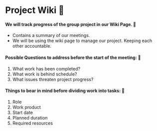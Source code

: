 # **Project Wiki** :ledger:

#### We will track progress of the group project in our Wiki Page. :pushpin: 

- Contains a summary of our meetings.
- We will be using the wiki page to manage our project. Keeping each other accountable. 

#### Possible Questions to address before the start of the meeting: :pushpin:

1. What work has been completed?
2. What work is behind schedule?
3. What issues threaten project progress? 

#### Things to bear in mind before dividing work into tasks: :pushpin:

1. Role
2. Work product
3. Start date
4. Planned duration
5. Required resources
